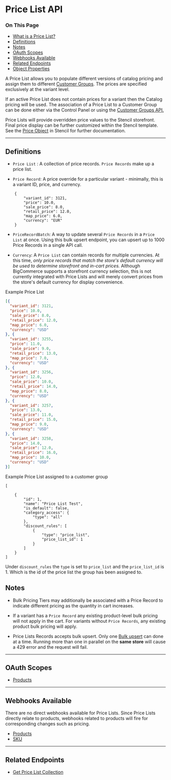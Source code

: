 <h1>Price List API</h1>
<div class="otp" id="no-index">
	<h3> On This Page </h3>
	<ul>
        <li><a href="#pricelist_what-is-a-pricelist">What is a Price List?</a></li>
        <li><a href="#pricelist_definitions">Definitions</a></li>
        <li><a href="#pricelist_notes">Notes</a></li>
        <li><a href="#pricelist_oauth-scopes">OAuth Scopes</a></li>
        <li><a href="#pricelist_available-webhooks">Webhooks Available</a></li>
    		<li><a href="#pricelist_related-endpoints">Related Endpoints</a></li>
        <li><a href="#pricelist_object-properties">Object Properties</a></li>
	</ul>
</div>

<a href='#pricelist_what-is-a-pricelist' aria-hidden='true' class='block-anchor'  id='pricelist_what-is-a-pricelist'><i aria-hidden='true' class='linkify icon'></i></a>

A Price List allows you to populate different versions of catalog pricing and assign them to different [Customer Groups](/api-reference/customer-subscribers/customers-api). The prices are specified exclusively at the variant level. 

If an active Price List does not contain prices for a variant then the Catalog pricing will be used. The association of a Price List to a Customer Group can be done either via the Control Panel or using the [Customer Groups API.](/api-reference/customer-subscribers/customers-api)

Price Lists will provide overridden price values to the Stencil storefront. Final price display can be further customized within the Stencil template. See the [Price Object](https://stencil.bigcommerce.com/docs/price-object-properties) in Stencil for further documentation.

---

<a href='#pricelist_definitions' aria-hidden='true' class='block-anchor'  id='pricelist_definitions'><i aria-hidden='true' class='linkify icon'></i></a>

## Definitions

- `Price List` : A collection of price records. `Price Records` make up a price list.
 
- `Price Record`: A price override for a particular variant - minimally, this is a variant ID, price, and currency.
        
```
	{
		"variant_id": 3121,
		"price": 10.0,
		"sale_price": 8.0,
		"retail_price": 12.0,
		"map_price": 6.0,
		"currency": "EUR"
	}
```

        
- `PriceRecordBatch`: A way to update several `Price Records` in a `Price List` at once. Using this bulk upsert endpoint, you can upsert up to 1000 Price Records in a single API call.

- `Currency`:  A `Price List` can contain records for multiple currencies. At this time, *only price records that match the store's default currency will be used to determine storefront and in-cart prices.* Although BigCommerce supports a storefront currency selection, this is not currently integrated with Price Lists and will merely convert prices from the store's default currency for display convenience.

<div class="HubBlock-header">
    <div class="HubBlock-header-title flex items-center">
        <div class="HubBlock-header-name">Example Price List</div>
    </div><div class="HubBlock-header-subtitle"></div>
</div>

<!--
title: "Example Price List"
subtitle: ""
lineNumbers: true
-->

```json
[{
  "variant_id": 3121,
  "price": 10.0,
  "sale_price": 8.0,
  "retail_price": 12.0,
  "map_price": 6.0,
  "currency": "USD"
}, {
  "variant_id": 3255,
  "price": 11.0,
  "sale_price": 9.0,
  "retail_price": 13.0,
  "map_price": 7.0,
  "currency": "USD"
}, {
  "variant_id": 3256,
  "price": 12.0,
  "sale_price": 10.0,
  "retail_price": 14.0,
  "map_price": 8.0,
  "currency": "USD"
}, {
  "variant_id": 3257,
  "price": 13.0,
  "sale_price": 11.0,
  "retail_price": 15.0,
  "map_price": 9.0,
  "currency": "USD"
}, {
  "variant_id": 3258,
  "price": 14.0,
  "sale_price": 12.0,
  "retail_price": 16.0,
  "map_price": 10.0,
  "currency": "USD"
}] 
```

<div class="HubBlock-header">
    <div class="HubBlock-header-title flex items-center">
        <div class="HubBlock-header-name">Example Price List assigned to a customer group</div>
    </div><div class="HubBlock-header-subtitle"></div>
</div>

<!--
title: "Example Price List assigned to a customer group"
subtitle: ""
lineNumbers: true
-->

```
[

    {
        "id": 1,
        "name": "Price List Test",
        "is_default": false,
        "category_access": {
            "type": "all"
        },
        "discount_rules": [
            {
                "type": "price_list",
                "price_list_id": 1
            }
        ]
    }
]
```

Under `discount_rules` the `type` is set to `price_list` and the `price_list_id` is 1. Which is the id of the price list the group has been assigned to.

<a href='#pricelist_notes' aria-hidden='true' class='block-anchor'  id='pricelist_notes'><i aria-hidden='true' class='linkify icon'></i></a>

## Notes

- Bulk Pricing Tiers may additionally be associated with a Price Record to indicate different pricing as the quantity in cart increases.
  
- If a variant has a `Price Record` any existing product-level bulk pricing will not apply in the cart.  For variants without `Price Records`, any existing product bulk pricing will apply.

- Price Lists Records accepts bulk upsert. Only one [Bulk upsert](https://developer.bigcommerce.com/api-reference/catalog/pricelists-api/price-lists-records/setpricelistrecordcollection) can done at a time. Running more than one in parallel on the **same store** will cause a 429 error and the request will fail. 

---

<a href='#pricelist_oauth-scopes' aria-hidden='true' class='block-anchor'  id='pricelist_oauth-scopes'><i aria-hidden='true' class='linkify icon'></i></a>

## OAuth Scopes
* [Products](/api-docs/getting-started/basics/authentication#authentication_oauth-scopes)

---

<a href='#pricelist_available-webhooks' aria-hidden='true' class='block-anchor'  id='pricelist_available-webhooks'><i aria-hidden='true' class='linkify icon'></i></a>

## Webhooks Available

There are no direct webhooks available for Price Lists. Since Price Lists directly relate to products, webhooks related to products will fire for corresponding changes such as pricing. 

* [Products](/api-docs/getting-started/webhooks/webhook-events#webhook-events_products)
* [SKU](/api-docs/getting-started/webhooks/webhook-events#webhook-events_sku)

---

<a href='#pricelist_related-endpoints' aria-hidden='true' class='block-anchor'  id='pricelist_related-endpoints'><i aria-hidden='true' class='linkify icon'></i></a>

## Related Endpoints
* [Get Price List Collection](/api-reference/catalog/pricelists-api/price-lists/getpricelistcollection)

